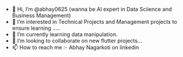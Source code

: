- 👋 Hi, I’m @abhay0625 (wanna be AI expert in Data Sciience and Business Management)
- 👀 I’m interested in Technical Projects and Management projects to ensure learning .....
- 🌱 I’m currently learning data manipulation. 
- 💞️ I’m looking to collaborate on new flutter projects...
- 📫 How to reach me :- Abhay Nagarkoti on linkedin

<!---
abhay0625/abhay0625 is a ✨ special ✨ repository because its `README.md` (this file) appears on your GitHub profile.
You can click the Preview link to take a look at your changes.
--->
